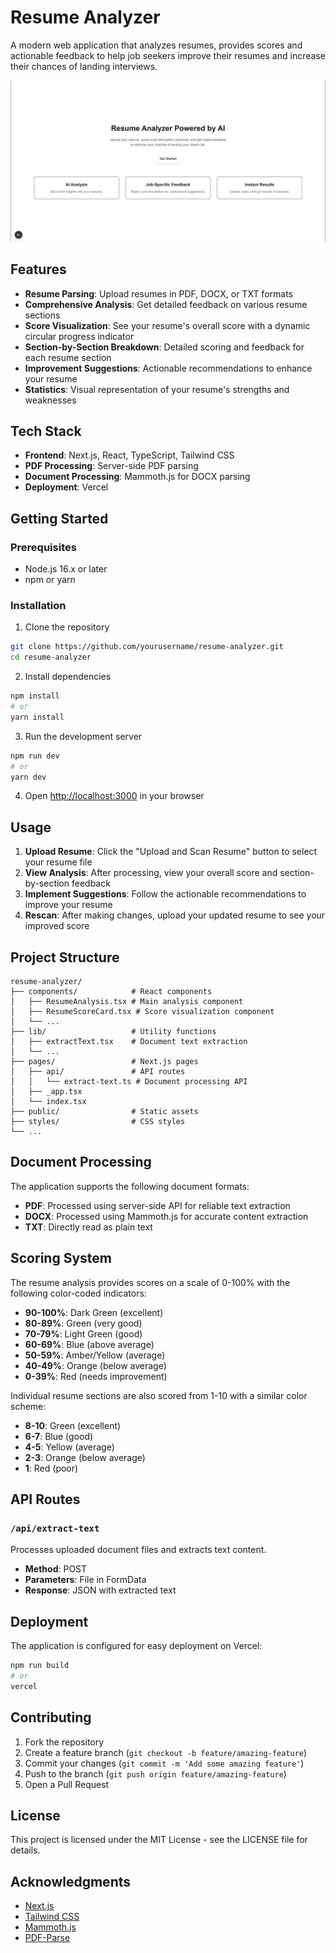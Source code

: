 # Resume Analyzer

A modern web application that analyzes resumes, provides scores and actionable feedback to help job seekers improve their resumes and increase their chances of landing interviews.

![Resume Analyzer Screenshot](./public/home.png)

## Features

- **Resume Parsing**: Upload resumes in PDF, DOCX, or TXT formats
- **Comprehensive Analysis**: Get detailed feedback on various resume sections
- **Score Visualization**: See your resume's overall score with a dynamic circular progress indicator
- **Section-by-Section Breakdown**: Detailed scoring and feedback for each resume section
- **Improvement Suggestions**: Actionable recommendations to enhance your resume
- **Statistics**: Visual representation of your resume's strengths and weaknesses

## Tech Stack

- **Frontend**: Next.js, React, TypeScript, Tailwind CSS
- **PDF Processing**: Server-side PDF parsing
- **Document Processing**: Mammoth.js for DOCX parsing
- **Deployment**: Vercel

## Getting Started

### Prerequisites

- Node.js 16.x or later
- npm or yarn

### Installation

1. Clone the repository
```bash
git clone https://github.com/yourusername/resume-analyzer.git
cd resume-analyzer
```

2. Install dependencies
```bash
npm install
# or
yarn install
```

3. Run the development server
```bash
npm run dev
# or
yarn dev
```

4. Open [http://localhost:3000](http://localhost:3000) in your browser

## Usage

1. **Upload Resume**: Click the "Upload and Scan Resume" button to select your resume file
2. **View Analysis**: After processing, view your overall score and section-by-section feedback
3. **Implement Suggestions**: Follow the actionable recommendations to improve your resume
4. **Rescan**: After making changes, upload your updated resume to see your improved score

## Project Structure

```
resume-analyzer/
├── components/            # React components
│   ├── ResumeAnalysis.tsx # Main analysis component
│   ├── ResumeScoreCard.tsx # Score visualization component
│   └── ...
├── lib/                   # Utility functions
│   ├── extractText.tsx    # Document text extraction
│   └── ...
├── pages/                 # Next.js pages
│   ├── api/               # API routes
│   │   └── extract-text.ts # Document processing API
│   ├── _app.tsx
│   └── index.tsx
├── public/                # Static assets
├── styles/                # CSS styles
└── ...
```

## Document Processing

The application supports the following document formats:

- **PDF**: Processed using server-side API for reliable text extraction
- **DOCX**: Processed using Mammoth.js for accurate content extraction
- **TXT**: Directly read as plain text

## Scoring System

The resume analysis provides scores on a scale of 0-100% with the following color-coded indicators:

- **90-100%**: Dark Green (excellent)
- **80-89%**: Green (very good)
- **70-79%**: Light Green (good)
- **60-69%**: Blue (above average)
- **50-59%**: Amber/Yellow (average)
- **40-49%**: Orange (below average)
- **0-39%**: Red (needs improvement)

Individual resume sections are also scored from 1-10 with a similar color scheme:
- **8-10**: Green (excellent)
- **6-7**: Blue (good)
- **4-5**: Yellow (average)
- **2-3**: Orange (below average)
- **1**: Red (poor)

## API Routes

### `/api/extract-text`
Processes uploaded document files and extracts text content.

- **Method**: POST
- **Parameters**: File in FormData
- **Response**: JSON with extracted text

## Deployment

The application is configured for easy deployment on Vercel:

```bash
npm run build
# or
vercel
```

## Contributing

1. Fork the repository
2. Create a feature branch (`git checkout -b feature/amazing-feature`)
3. Commit your changes (`git commit -m 'Add some amazing feature'`)
4. Push to the branch (`git push origin feature/amazing-feature`)
5. Open a Pull Request

## License

This project is licensed under the MIT License - see the LICENSE file for details.

## Acknowledgments

- [Next.js](https://nextjs.org/)
- [Tailwind CSS](https://tailwindcss.com/)
- [Mammoth.js](https://github.com/mwilliamson/mammoth.js)
- [PDF-Parse](https://github.com/modesty/pdf2json)
